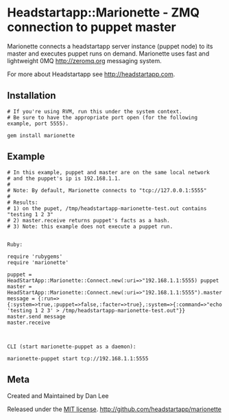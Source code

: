 Headstartapp::Marionette - ZMQ connection to puppet master
============================================================

Marionette connects a headstartapp server instance (puppet node) to its 
master and executes puppet runs on demand. Marionette uses fast and lightweight 
0MQ <http://zeromq.org> messaging system.

For more about Headstartapp see <http://headstartapp.com>.


Installation
------------

    # If you're using RVM, run this under the system context.
    # Be sure to have the appropriate port open (for the following example, port 5555).
    
    gem install marionette



Example
-------

    # In this example, puppet and master are on the same local network 
    # and the puppet's ip is 192.168.1.1.
    #
    # Note: By default, Marionette connects to "tcp://127.0.0.1:5555"
    #
    # Results:
    # 1) on the pupet, /tmp/headstartapp-marionette-test.out contains "testing 1 2 3"
    # 2) master.receive returns puppet's facts as a hash.
    # 3) Note: this example does not execute a puppet run. 


    Ruby:

    require 'rubygems'
    require 'marionette'

    puppet = HeadStartApp::Marionette::Connect.new(:uri=>"192.168.1.1:5555) puppet
    master = HeadStartApp::Marionette::Connect.new(:uri=>"192.168.1.1:5555").master
    message = {:run=>{:system=>true,:puppet=>false,:facter=>true},:system=>{:command=>"echo 'testing 1 2 3' > /tmp/headstartapp-marionette-test.out"}}
    master.send message
    master.receive



    CLI (start marionette-puppet as a daemon):

    marionette-puppet start tcp://192.168.1.1:5555



Meta
----

Created and Maintained by Dan Lee

Released under the [MIT license](http://www.opensource.org/licenses/mit-license.php).
<http://github.com/headstartapp/marionette>
